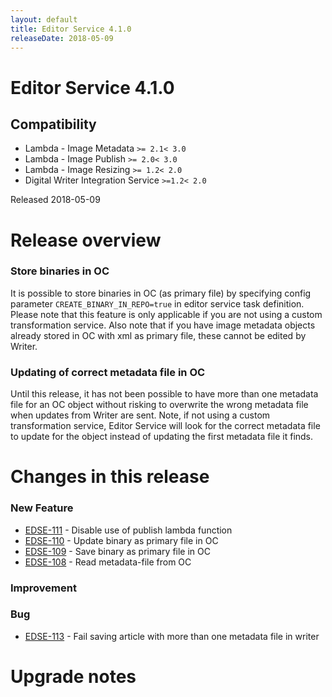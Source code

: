 ```yaml
---
layout: default
title: Editor Service 4.1.0
releaseDate: 2018-05-09
---
```

<div class="jumbotron">
    <h1>Editor Service 4.1.0</h1>    
    <h2>Compatibility</h2>
    <ul>
        <li>Lambda - Image Metadata <code>>= 2.1</code><code>< 3.0</code></li>
        <li>Lambda - Image Publish <code>>= 2.0</code><code>< 3.0</code></li>
        <li>Lambda - Image Resizing <code>>= 1.2</code><code>< 2.0</code></li>
        <li>Digital Writer Integration Service <code>>=1.2</code><code>< 2.0</code></li>
    </ul>
</div>

Released 2018-05-09


# Release overview 

### Store binaries in OC

It is possible to store binaries in OC (as primary file) by specifying config parameter `CREATE_BINARY_IN_REPO=true` in editor service task definition. Please note that this feature is only applicable if you are not using a custom transformation service. Also note that if you have image metadata objects already stored in OC with xml as primary file, these cannot be edited by Writer.

### Updating of correct metadata file in OC

Until this release, it has not been possible to have more than one metadata file for an OC object without risking to overwrite the wrong metadata file when updates from Writer are sent. Note, if not using a custom transformation service, Editor Service will look for the correct metadata file to update for the object instead of updating the first metadata file it finds.  

# Changes in this release  


### New Feature 

 * [EDSE-111](https://jira.infomaker.se/browse/EDSE-111) - Disable use of publish lambda function 
 * [EDSE-110](https://jira.infomaker.se/browse/EDSE-110) - Update binary as primary file in OC 
 * [EDSE-109](https://jira.infomaker.se/browse/EDSE-109) - Save binary as primary file in OC 
 * [EDSE-108](https://jira.infomaker.se/browse/EDSE-108) - Read metadata-file from OC 


### Improvement 



### Bug 

 * [EDSE-113](https://jira.infomaker.se/browse/EDSE-113) - Fail saving article with more than one metadata file in writer 




# Upgrade notes  
                   

